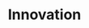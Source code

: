 ---
title: "Innovation"
summary: "Innovation is only innovation once it happens. The articles in this collection center around methods to improve one’s chances for innovation to happen."
cover: "innovation.jpg"
coverAttribution: "Kristopher Roller"
coverAttributionURL: "https://unsplash.com/photos/PC_lbSSxCZE"
---